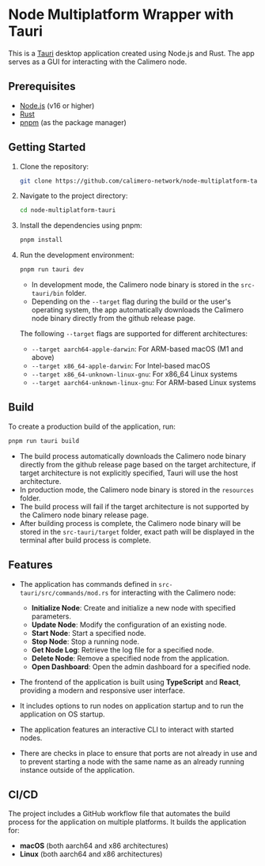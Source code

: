 # Node Multiplatform Wrapper with Tauri

This is a [Tauri](https://tauri.app/) desktop application created using Node.js and Rust. The app serves as a GUI for interacting with the Calimero node.

## Prerequisites

- [Node.js](https://nodejs.org/) (v16 or higher)
- [Rust](https://www.rust-lang.org/)
- [pnpm](https://pnpm.js.org/) (as the package manager)

## Getting Started

1. Clone the repository:

   ```bash
   git clone https://github.com/calimero-network/node-multiplatform-tauri.git
   ```

2. Navigate to the project directory:

   ```bash
   cd node-multiplatform-tauri
   ```

3. Install the dependencies using pnpm:
   ```bash
   pnpm install
   ```

4. Run the development environment:
   ```bash
   pnpm run tauri dev
   ```

   - In development mode, the Calimero node binary is stored in the `src-tauri/bin` folder.
   - Depending on the `--target` flag during the build or the user's operating system, the app automatically downloads the Calimero node binary directly from the github release page.

   The following `--target` flags are supported for different architectures:
    - `--target aarch64-apple-darwin`: For ARM-based macOS (M1 and above)
    - `--target x86_64-apple-darwin`: For Intel-based macOS
    - `--target x86_64-unknown-linux-gnu`: For x86_64 Linux systems
    - `--target aarch64-unknown-linux-gnu`: For ARM-based Linux systems

## Build

To create a production build of the application, run:

```bash
pnpm run tauri build
```

- The build process automatically downloads the Calimero node binary directly from the github release page based on the target architecture, if target architecture is not explicitly specified, Tauri will use the host architecture.
- In production mode, the Calimero node binary is stored in the `resources` folder.
- The build process will fail if the target architecture is not supported by the Calimero node binary release page.
- After building process is complete, the Calimero node binary will be stored in the `src-tauri/target` folder, exact path will be displayed in the terminal after build process is complete.

## Features

- The application has commands defined in `src-tauri/src/commands/mod.rs` for interacting with the Calimero node:
  - **Initialize Node**: Create and initialize a new node with specified parameters.
  - **Update Node**: Modify the configuration of an existing node.
  - **Start Node**: Start a specified node.
  - **Stop Node**: Stop a running node.
  - **Get Node Log**: Retrieve the log file for a specified node.
  - **Delete Node**: Remove a specified node from the application.
  - **Open Dashboard**: Open the admin dashboard for a specified node.

- The frontend of the application is built using **TypeScript** and **React**, providing a modern and responsive user interface.
- It includes options to run nodes on application startup and to run the application on OS startup.
- The application features an interactive CLI to interact with started nodes.
- There are checks in place to ensure that ports are not already in use and to prevent starting a node with the same name as an already running instance outside of the application.

## CI/CD

The project includes a GitHub workflow file that automates the build process for the application on multiple platforms. It builds the application for:

- **macOS** (both aarch64 and x86 architectures)
- **Linux** (both aarch64 and x86 architectures)
